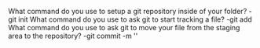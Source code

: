 What command do you use to setup a git repository inside of your folder? 
 -git init
What command do you use to ask git to start tracking a file? -git add
What command do you use to ask git to move your file from the staging area to the repository? -git commit -m ''
